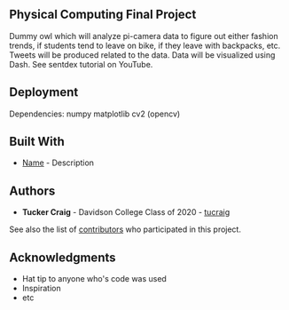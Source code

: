 ## Physical Computing Final Project
Dummy owl which will analyze pi-camera data to figure out either fashion trends, if students tend to leave on bike, if they leave with backpacks, etc. Tweets will be produced related to the data. Data will be visualized using Dash. See sentdex tutorial on YouTube.

## Deployment

Dependencies:
	numpy
	matplotlib
	cv2 (opencv)

## Built With

* [Name](https://www.google.com/) - Description

## Authors

* **Tucker Craig** - Davidson College Class of 2020 - [tucraig](https://github.com/tucraig)

See also the list of [contributors](https://github.com/tucraig/beautiful-game/contributors) who participated in this project.

## Acknowledgments

* Hat tip to anyone who's code was used
* Inspiration
* etc